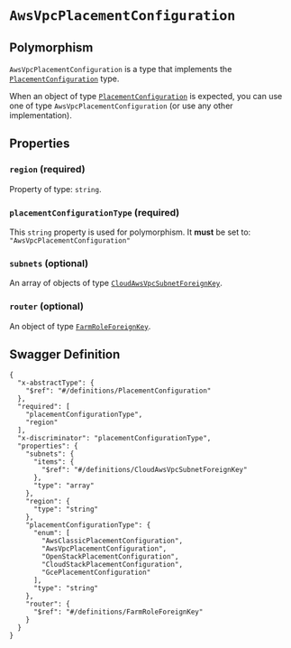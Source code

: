 # `AwsVpcPlacementConfiguration` #



## Polymorphism ##

`AwsVpcPlacementConfiguration` is a type that implements the [`PlacementConfiguration`](./../definitions/PlacementConfiguration.mkd) type.

When an object of type [`PlacementConfiguration`](./../definitions/PlacementConfiguration.mkd) is expected, you can use one of type `AwsVpcPlacementConfiguration`
(or use any other implementation).




## Properties ##

### `region` (required) ###




Property of type: `string`.




### `placementConfigurationType` (required) ###




This `string` property is used for polymorphism. It **must** be set to: `"AwsVpcPlacementConfiguration"`


### `subnets` (optional) ###




An array of 
objects of type [`CloudAwsVpcSubnetForeignKey`](./../definitions/CloudAwsVpcSubnetForeignKey.mkd).


### `router` (optional) ###




An object of type [`FarmRoleForeignKey`](./../definitions/FarmRoleForeignKey.mkd).






## Swagger Definition ##

    {
      "x-abstractType": {
        "$ref": "#/definitions/PlacementConfiguration"
      }, 
      "required": [
        "placementConfigurationType", 
        "region"
      ], 
      "x-discriminator": "placementConfigurationType", 
      "properties": {
        "subnets": {
          "items": {
            "$ref": "#/definitions/CloudAwsVpcSubnetForeignKey"
          }, 
          "type": "array"
        }, 
        "region": {
          "type": "string"
        }, 
        "placementConfigurationType": {
          "enum": [
            "AwsClassicPlacementConfiguration", 
            "AwsVpcPlacementConfiguration", 
            "OpenStackPlacementConfiguration", 
            "CloudStackPlacementConfiguration", 
            "GcePlacementConfiguration"
          ], 
          "type": "string"
        }, 
        "router": {
          "$ref": "#/definitions/FarmRoleForeignKey"
        }
      }
    }
